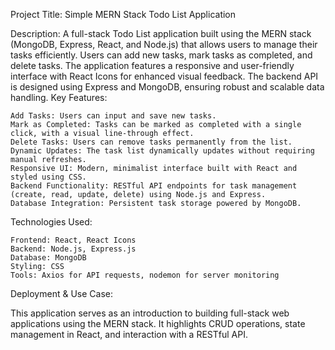 Project Title: Simple MERN Stack Todo List Application

Description:
A full-stack Todo List application built using the MERN stack (MongoDB, Express, React, and Node.js) that allows users to manage their tasks efficiently. Users can add new tasks, mark tasks as completed, and delete tasks. The application features a responsive and user-friendly interface with React Icons for enhanced visual feedback. The backend API is designed using Express and MongoDB, ensuring robust and scalable data handling.
Key Features:

    Add Tasks: Users can input and save new tasks.
    Mark as Completed: Tasks can be marked as completed with a single click, with a visual line-through effect.
    Delete Tasks: Users can remove tasks permanently from the list.
    Dynamic Updates: The task list dynamically updates without requiring manual refreshes.
    Responsive UI: Modern, minimalist interface built with React and styled using CSS.
    Backend Functionality: RESTful API endpoints for task management (create, read, update, delete) using Node.js and Express.
    Database Integration: Persistent task storage powered by MongoDB.

Technologies Used:

    Frontend: React, React Icons
    Backend: Node.js, Express.js
    Database: MongoDB
    Styling: CSS
    Tools: Axios for API requests, nodemon for server monitoring

Deployment & Use Case:

This application serves as an introduction to building full-stack web applications using the MERN stack. It highlights CRUD operations, state management in React, and interaction with a RESTful API.
